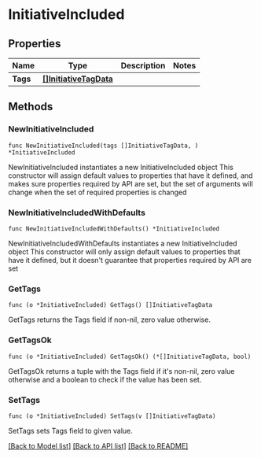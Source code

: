 # InitiativeIncluded

## Properties

Name | Type | Description | Notes
------------ | ------------- | ------------- | -------------
**Tags** | [**[]InitiativeTagData**](InitiativeTagData.md) |  | 

## Methods

### NewInitiativeIncluded

`func NewInitiativeIncluded(tags []InitiativeTagData, ) *InitiativeIncluded`

NewInitiativeIncluded instantiates a new InitiativeIncluded object
This constructor will assign default values to properties that have it defined,
and makes sure properties required by API are set, but the set of arguments
will change when the set of required properties is changed

### NewInitiativeIncludedWithDefaults

`func NewInitiativeIncludedWithDefaults() *InitiativeIncluded`

NewInitiativeIncludedWithDefaults instantiates a new InitiativeIncluded object
This constructor will only assign default values to properties that have it defined,
but it doesn't guarantee that properties required by API are set

### GetTags

`func (o *InitiativeIncluded) GetTags() []InitiativeTagData`

GetTags returns the Tags field if non-nil, zero value otherwise.

### GetTagsOk

`func (o *InitiativeIncluded) GetTagsOk() (*[]InitiativeTagData, bool)`

GetTagsOk returns a tuple with the Tags field if it's non-nil, zero value otherwise
and a boolean to check if the value has been set.

### SetTags

`func (o *InitiativeIncluded) SetTags(v []InitiativeTagData)`

SetTags sets Tags field to given value.



[[Back to Model list]](../README.md#documentation-for-models) [[Back to API list]](../README.md#documentation-for-api-endpoints) [[Back to README]](../README.md)


